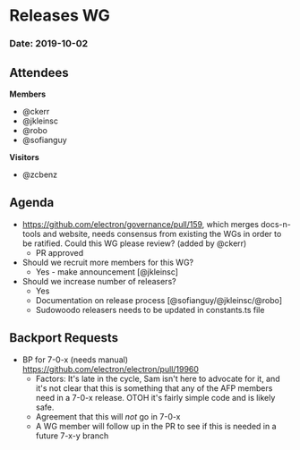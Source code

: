 # Releases WG

### Date: 2019-10-02

## Attendees

**Members**
* @ckerr
* @jkleinsc
* @robo
* @sofianguy

**Visitors**
* @zcbenz

## Agenda
* https://github.com/electron/governance/pull/159, which merges docs-n-tools and website, needs consensus from existing the WGs in order to be ratified. Could this WG please review? (added by @ckerr)
    * PR approved
* Should we recruit more members for this WG?
    * Yes - make announcement [@jkleinsc]
* Should we increase number of releasers?
    * Yes
    * Documentation on release process [@sofianguy/@jkleinsc/@robo]
    * Sudowoodo releasers needs to be updated in constants.ts file

## Backport Requests
* BP for 7-0-x (needs manual) https://github.com/electron/electron/pull/19960
    * Factors: It's late in the cycle, Sam isn't here to advocate for it, and it's not clear that this is something that any of the AFP members need in a 7-0-x release. OTOH it's fairly simple code and is likely safe.
    * Agreement that this will _not_ go in 7-0-x
    * A WG member will follow up in the PR to see if this is needed in a future 7-x-y branch